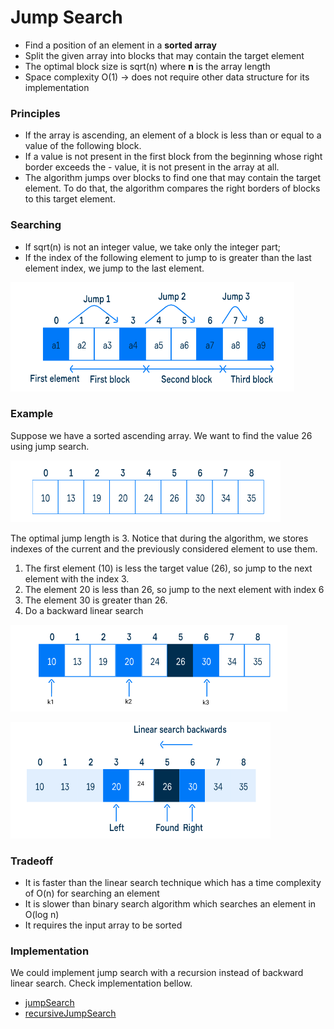 # Jump Search

- Find a position of an element in a **sorted array**
- Split the given array into blocks that may contain the target element
- The optimal block size is sqrt(n) where **n** is the array length
- Space complexity O(1) → does not require other data structure for its implementation

### Principles

- If the array is ascending, an element of a block is less than or equal to a value of the following block.
- If a value is not present in the first block from the beginning whose right border exceeds the - value, it is not present in the array at all.
- The algorithm jumps over blocks to find one that may contain the target element. To do that, the algorithm compares the right borders of blocks to this target element.

### Searching

- If sqrt(n) is not an integer value, we take only the integer part;
- If the index of the following element to jump to is greater than the last element index, we jump to the last element.

![jump search 1](assets/jump-search1.png)

### Example

Suppose we have a sorted ascending array. We want to find the value 26 using jump search.

![jump search 2](assets/jump-search2.png)

The optimal jump length is 3. Notice that during the algorithm, we stores indexes of the current and the previously considered element to use them.

1. The first element (10) is less the target value (26), so jump to the next element with the index 3. 
2. The element 20 is less than 26, so jump to the next element with index 6
3. The element 30 is greater than 26.
4. Do a backward linear search

![jump search 3](assets/jump-search3.png)

![jump search 4](assets/jump-search4.png)

### Tradeoff

- It is faster than the linear search technique which has a time complexity of O(n) for searching an element
- It is slower than binary search algorithm which searches an element in O(log n)
- It requires the input array to be sorted

### Implementation

We could implement jump search with a recursion instead of backward linear search. Check implementation bellow.

- [jumpSearch](https://gist.github.com/LeoPFreitas/47a6526c8e2b4bd64702d50109d57b48)
- [recursiveJumpSearch](https://gist.github.com/LeoPFreitas/6a197d118da9a05daf1eed8f5e7e8856)